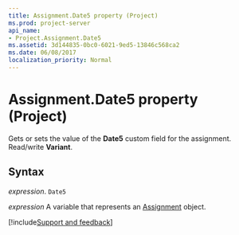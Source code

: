 ```yaml
---
title: Assignment.Date5 property (Project)
ms.prod: project-server
api_name:
- Project.Assignment.Date5
ms.assetid: 3d144835-0bc0-6021-9ed5-13846c568ca2
ms.date: 06/08/2017
localization_priority: Normal
---
```



# Assignment.Date5 property (Project)

Gets or sets the value of the  **Date5** custom field for the assignment. Read/write **Variant**.


## Syntax

_expression_. `Date5`

_expression_ A variable that represents an [Assignment](./Project.Assignment.md) object.

[!include[Support and feedback](~/includes/feedback-boilerplate.md)]